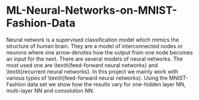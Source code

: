 # ML-Neural-Networks-on-MNIST-Fashion-Data
Neural network is a supervised classification model which mimics the structure of human brain. They are a model of interconnected nodes or neurons where one arrow denotes how the output from one node becomes an input for the next. There are several models of neural networks. The most used one are \textit{feed-forward neural networks} and \textit{recurrent neural networks}. In this project we mainly work with various types of \textit{feed-forward neural networks}. Using the MNIST-Fashion data set we show how the results vary for one-hidden layer NN, multi-layer NN and convolution NN.
